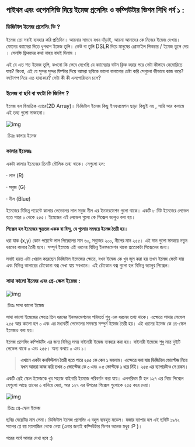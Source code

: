 ## পাইথন এবং ওপেনসিভি দিয়ে ইমেজ প্রসেসিং ও কম্পিউটার ভিশন শিখি পর্ব ১ :

### ডিজিটাল ইমেজ প্রসেসিং কি ?





ইমেজ  তো সবাই ব্যবহার করি প্রতিদিন। আয়নার সামনে যখন দাঁড়াই, আয়না আমাদের কে  নিজের ইমেজ দেখায়। ফোনের ক্যামেরা দিতে ধুপধাপ ইমেজ তুলি। কেউ বা তুলি DSLR  দিয়ে মানুষের প্রোফাইল পিকচার / ইমেজ তুলে দেয় । সেলফি ফ্রিকদের কথা নাহয়  বাদই দিলাম ।

এই  যে এত শত ইমেজ তুলি, কখনো কি ভেবে দেখেছি যে ক্যামেরার বাটন ক্লিক করার  পরে সেটা কীভাবে মেমোরিতে যায়? কিংবা, এই যে সুন্দর সুন্দর ফিল্টার দিয়ে  আমরা ছবিকে ভালো বানানোর চেষ্টা করি সেগুলো কীভাবে কাজ করে? ফটোশপ নিয়ে এত  হাহাকার? সেটা কী কী এলগোরিদমে চলে?

### ইমেজ বা ছবি বা ফটো কি জিনিস ?

ইমেজ হল দ্বিমাত্রিক এ্যারে(2D Array)। ডিজিটাল ইমেজ কিছু ইনফরমেশন ছাড়া কিছুই নয় , সারি আর কলামে এই তথ্য গুলো সাজানো।

![img](https://miro.medium.com/max/232/1*svA-JRLwxrUEnnLo707YmA.png)

​                                                                                      চিত্রঃ কালার ইমেজ

### **কালার ইমেজঃ**

একটা কালার ইমেজের তিনটি মৌলিক তথ্য থাকে। সেগুলো হল:

· লাল (R)

· সবুজ (G)

· নীল (Blue)

ইমেজের  বিভিন্ন পয়েন্টে কালার লেভেলের লাল সবুজ নীল এর ইনফরমেশন গুলো থাকে। একটি  ৮ বিট ইমেজের লেভেল হতে পারে ০ থেকে ২৫৫। ইমেজের এই লেভেল গুলো কে  পিক্সেল ভ্যলুও বলা হয়।

**পিক্সেল হল ইমেজের ক্ষুদ্রতম একক বা বিন্দু, যে গুলোর সমন্বয়ে ইমেজ তৈরী হয়।**

ধরা  যাক (x,y) কোন পয়েন্টে লাল পিক্সেলের মান ৬০, সবুজের ২০০, নীলের মান ২৫৫।  এই মান গুলো সমন্বয়ে নতুন ধরনের কালার তৈরী হবে। সম্পূর্ন ইমেজে এই ধরনের  বিভিন্ন ইনফরমেশন থাকে প্রত্যেকটা পিক্সেলের জন্য।

সবাই  হয়ত এটা খেয়াল করেছেন ডিজিটাল ইমেজের ক্ষেত্রে, যখন ইমেজ কে খুব জুম করা  হয় তখন ইমেজ ফেটে যায় এবং বিভিন্ন কালারের চৌকোনা বক্স দেখা যায় সবখানে।  এই চৌকোন বক্স গুলো হল বিভিন্ন ভ্যালুর পিক্সেল।

### **সাদা কালো ইমেজ এবং গ্রে-স্কেল ইমেজ :**

![img](https://miro.medium.com/max/227/1*M7vmwEWMDRNkAC_ZK9T5ig.png)

​																				চিত্রঃ সাদা কালো ইমেজ

সাদা  কালো ইমেজের ক্ষেত্রে তিন ধরনের ইনফরমেশনের পরিবর্তে শুধু এক ধরনের তথ্য  থাকে। এক্ষেত্রে সাদার লেভেল ২৫৫ আর কালো হল ০ এবং এর মধ্যবর্তী লেভেলের  সমন্বয়ে সম্পুর্ন ইমেজ তৈরী হয়। এই ধরনের ইমেজ কে গ্রে-স্কেল ইমেজও বলা হয়।

ইমেজ  প্রসেসিং কম্পিউটিং এর জন্য বিভিন্ন সময় বাইনারী ইমেজ ব্যবহার করা হয়।  বাইনারী ইমেজে শুধু মাত্র দুইটি লেভেল থাকে ০ এবং ২৫৫। অন্য কথায় ০ এবং ১।

> **এখানে  একটা কনফিউশন তৈরী হতে পারে ২৫৫ কে কেন ১ বললাম। এক্ষেত্রে বলা যায়  ডিজিটাল ভোল্টেজ নিয়ে যখন আমরা কাজ করি তখন ০ ভোল্টেজ কে ০ এবং +৫  ভোল্টকে ১ ধরে নিই। ২৫৫ এর ব্যাপারটাও সে রকম।**

একটি  গ্রেই স্কেল ইমেজকে খুব সহজে বাইনারি ইমেজে পরিবর্তন করা যায়। এলগরিদম টি  হল ১২৭ এর নিচে পিক্সেল যেগুলো আছে তাদের ০ বানিয়ে দেয়া, আর ১২৭ এর উপরের  পিক্সেল গুলোকে ২৫৫ করে দেয়া।

![img](https://miro.medium.com/max/601/1*MwLR2X1wNy85FuazmZTudw.png)



​																					চিত্রঃ গ্রে-স্কেল ইমেজ

ছবির  মেয়েটির নাম লেনা। ডিজিটাল ইমেজ প্রসেসিং এ বহুল ব্যবহৃত মডেল। মজার  ব্যাপার হল এই ছবিটি ১৯৭২ সালের প্লে বয় ম্যাগাজিন থেকে নেয়া (এনার জন্যই  কম্পিউটার ভিশন অনেক মধুর :P )।

পরের পর্বে আবার দেখা হবে :)

